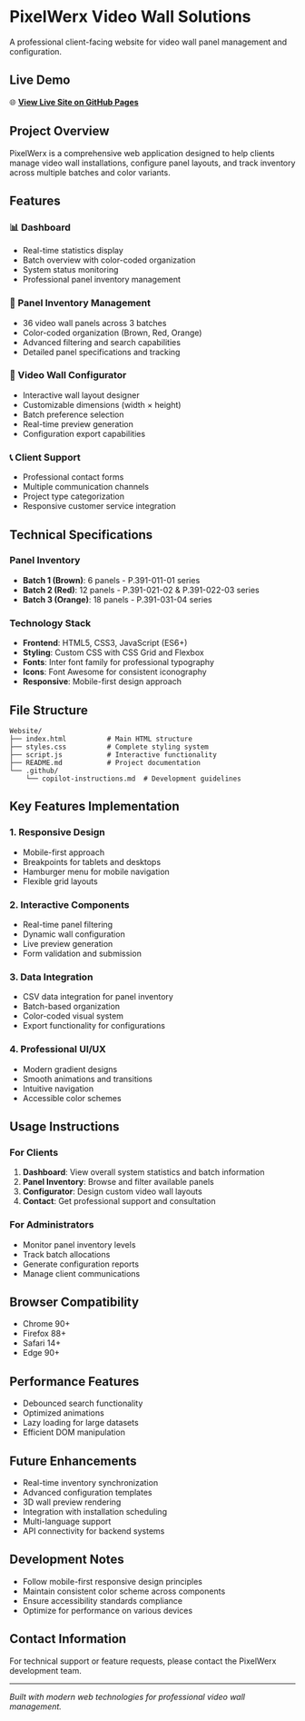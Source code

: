 # PixelWerx Video Wall Solutions

A professional client-facing website for video wall panel management and configuration.

## Live Demo

🌐 **[View Live Site on GitHub Pages](https://thisis-romar.github.io/pixelwerx-video-walls/)**

## Project Overview

PixelWerx is a comprehensive web application designed to help clients manage video wall installations, configure panel layouts, and track inventory across multiple batches and color variants.

## Features

### 📊 Dashboard
- Real-time statistics display
- Batch overview with color-coded organization
- System status monitoring
- Professional panel inventory management

### 🔧 Panel Inventory Management
- 36 video wall panels across 3 batches
- Color-coded organization (Brown, Red, Orange)
- Advanced filtering and search capabilities
- Detailed panel specifications and tracking

### 🎨 Video Wall Configurator
- Interactive wall layout designer
- Customizable dimensions (width × height)
- Batch preference selection
- Real-time preview generation
- Configuration export capabilities

### 📞 Client Support
- Professional contact forms
- Multiple communication channels
- Project type categorization
- Responsive customer service integration

## Technical Specifications

### Panel Inventory
- **Batch 1 (Brown)**: 6 panels - P.391-011-01 series
- **Batch 2 (Red)**: 12 panels - P.391-021-02 & P.391-022-03 series
- **Batch 3 (Orange)**: 18 panels - P.391-031-04 series

### Technology Stack
- **Frontend**: HTML5, CSS3, JavaScript (ES6+)
- **Styling**: Custom CSS with CSS Grid and Flexbox
- **Fonts**: Inter font family for professional typography
- **Icons**: Font Awesome for consistent iconography
- **Responsive**: Mobile-first design approach

## File Structure

```
Website/
├── index.html          # Main HTML structure
├── styles.css          # Complete styling system
├── script.js           # Interactive functionality
├── README.md           # Project documentation
└── .github/
    └── copilot-instructions.md  # Development guidelines
```

## Key Features Implementation

### 1. Responsive Design
- Mobile-first approach
- Breakpoints for tablets and desktops
- Hamburger menu for mobile navigation
- Flexible grid layouts

### 2. Interactive Components
- Real-time panel filtering
- Dynamic wall configuration
- Live preview generation
- Form validation and submission

### 3. Data Integration
- CSV data integration for panel inventory
- Batch-based organization
- Color-coded visual system
- Export functionality for configurations

### 4. Professional UI/UX
- Modern gradient designs
- Smooth animations and transitions
- Intuitive navigation
- Accessible color schemes

## Usage Instructions

### For Clients
1. **Dashboard**: View overall system statistics and batch information
2. **Panel Inventory**: Browse and filter available panels
3. **Configurator**: Design custom video wall layouts
4. **Contact**: Get professional support and consultation

### For Administrators
- Monitor panel inventory levels
- Track batch allocations
- Generate configuration reports
- Manage client communications

## Browser Compatibility
- Chrome 90+
- Firefox 88+
- Safari 14+
- Edge 90+

## Performance Features
- Debounced search functionality
- Optimized animations
- Lazy loading for large datasets
- Efficient DOM manipulation

## Future Enhancements
- Real-time inventory synchronization
- Advanced configuration templates
- 3D wall preview rendering
- Integration with installation scheduling
- Multi-language support
- API connectivity for backend systems

## Development Notes
- Follow mobile-first responsive design principles
- Maintain consistent color scheme across components
- Ensure accessibility standards compliance
- Optimize for performance on various devices

## Contact Information
For technical support or feature requests, please contact the PixelWerx development team.

---

*Built with modern web technologies for professional video wall management.*
